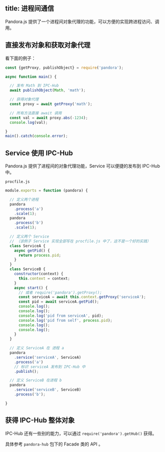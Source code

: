 title: 进程间通信
---

Pandora.js 提供了一个进程间对象代理的功能，可以方便的实现跨进程访问、调用。

## 直接发布对象和获取对象代理

看下面的例子：

```javascript
const {getProxy, publishObject} = require('pandora');

async function main() {

  // 发布 Math 到 IPC-Hub
  await publishObject(Math, 'math');

  // 获得对象代理
  const proxy = await getProxy('math');

  // 所有方法直接 await 调用
  const val = await proxy.abs(-1234);
  console.log(val);

}
main().catch(console.error);
```

## Service 使用 IPC-Hub

Pandora.js 提供了进程间的对象代理功能，Service 可以便捷的发布到 IPC-Hub 中。

`procfile.js` 
```javascript
module.exports = function (pandora) {

  // 定义两个进程
  pandora
    .process('a')
    .scale(1);
  pandora
    .process('b')
    .scale(1);

  // 定义两个 Service 
  // （该例子 Service 实现全部写在 procfile.js 中了，这不是一个好的实践）
  class ServiceA {
    async getPid() {
      return process.pid;
    }
  }
  class ServiceB {
    constructor(context) {
      this.context = context;
    }
    async start() {
      // 或者 require('pandora').getProxy();
      const serviceA = await this.context.getProxy('serviceA');
      const pid = await serviceA.getPid();
      console.log();
      console.log();
      console.log('pid from serviceA', pid);
      console.log('pid from self', process.pid);
      console.log();
      console.log();
    }
  }

  // 定义 ServiceA 在 进程 a
  pandora
    .service('serviceA', ServiceA)
    .process('a')
    // 标识 serviceA 发布到 IPC-Hub 中
    .publish();

  // 定义 ServiceB 在进程 b
  pandora
    .service('serviceB', ServiceB)
    .process('b');

}
```

## 获得 IPC-Hub 整体对象

IPC-Hub 还有一些别的能力，可以通过 `require('pandora').getHub()` 获得。

具体参考 `pandora-hub` 包下的 Facade 类的 API 。
